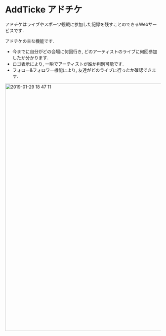 # AddTicke アドチケ
アドチケはライブやスポーツ観戦に参加した記録を残すことのできるWebサービスです.

アドチケの主な機能です.  
* 今までに自分がどの会場に何回行き, どのアーティストのライブに何回参加したか分かります.
* ロゴ表示により, 一瞬でアーティストが誰か判別可能です.
* フォロー&フォロワー機能により, 友達がどのライブに行ったか確認できます.  

<img width="800" alt="2019-01-29 18 47 11" src="https://user-images.githubusercontent.com/31591102/51899426-51094600-23f6-11e9-8349-60157ca91cb2.png">
